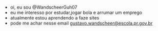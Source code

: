 -  oi, eu sou @WandscheerGuh07
-  eu me interesso por estudar,jogar bola e arrumar um emprego
- atualmente estou aprendendo a faze sites
- pode me achar nesse email gustavo.wandscheer@escola.pr.gov.br

<!---
WandscheerGuh07/WandscheerGuh07 is a ✨ special ✨ repository because its `README.md` (this file) appears on your GitHub profile.
You can click the Preview link to take a look at your changes.
--->
